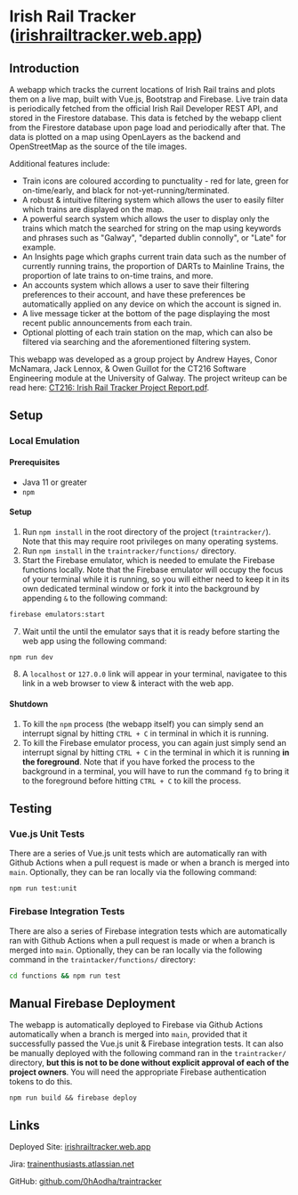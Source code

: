 # Irish Rail Tracker ([irishrailtracker.web.app](https://irishrailtracker.web.app/))
## Introduction
A  webapp which tracks the current locations of Irish Rail trains and plots them on a live map, built with Vue.js, Bootstrap and Firebase. 
Live train data is periodically fetched from the official Irish Rail Developer REST API, and stored in the Firestore database. This data is fetched by the webapp client from the Firestore database upon page load and periodically after that. The data is plotted on a map using OpenLayers as the backend and OpenStreetMap as the source of the tile images. 

Additional features include:
- Train icons are coloured according to punctuality - red for late, green for on-time/early, and black for not-yet-running/terminated.
- A robust & intuitive filtering system which allows the user to easily filter which trains are displayed on the map.
- A powerful search system which allows the user to display only the trains which match the searched for string on the map using keywords and phrases such as "Galway", "departed dublin connolly", or "Late" for example. 
- An Insights page which graphs current train data such as the number of currently running trains, the proportion of DARTs to Mainline Trains, the proportion of late trains to on-time trains, and more.
- An accounts system which allows a user to save their filtering preferences to their account, and have these preferences be automatically applied on any device on which the account is signed in.
- A live message ticker at the bottom of the page displaying the most recent public announcements from each train.
- Optional plotting of each train station on the map, which can also be filtered via searching and the aforementioned filtering system.

This webapp was developed as a group project by Andrew Hayes, Conor McNamara, Jack Lennox, & Owen Guillot for the CT216 Software Engineering module at the University of Galway. The project writeup can be read here: [CT216: Irish Rail Tracker Project Report.pdf](./CT216:%20Irish%20Rail%20Tracker%20Project%20Report.pdf).

## Setup
### Local Emulation
#### Prerequisites
- Java 11 or greater
- `npm`

#### Setup
1. Run `npm install` in the root directory of the project (`traintracker/`). Note that this may require root privileges on many operating systems. 
2. Run `npm install` in the `traintracker/functions/` directory. 
4. Start the Firebase emulator, which is needed to emulate the Firebase functions locally. Note that the Firebase emulator will occupy the focus of your terminal while it is running, so you will either need to keep it in its own dedicated terminal window or fork it into the background by appending `&` to the following command:
```bash
firebase emulators:start
```  
7. Wait until the until the emulator says that it is ready before starting the web app using the following command:
```bash
npm run dev
```
8. A `localhost` or `127.0.0` link will appear in your terminal, navigatee to this link in a web browser to view & interact with the web app.  

#### Shutdown
1. To kill the `npm` process (the webapp itself) you can simply send an interrupt signal by hitting `CTRL + C` in terminal in which it is running. 
2. To kill the Firebase emulator process, you can again just simply send an interrupt signal by hitting `CTRL + C` in the terminal in which it is running **in the foreground**. Note that if you have forked the process to the background in a terminal, you will have to run the command `fg` to bring it to the foreground before hitting `CTRL + C` to kill the process.

## Testing
### Vue.js Unit Tests
There are a series of Vue.js unit tests which are automatically ran with Github Actions when a pull request is made or when a branch is merged into `main`. Optionally, they can be ran locally via the following command:
```bash
npm run test:unit
```

### Firebase Integration Tests
There are also a series of Firebase integration tests which are automatically ran with Github Actions when a pull request is made or when a branch is merged into `main`. Optionally, they can be ran locally via the following command in the `traintacker/functions/` directory:
```bash
cd functions && npm run test
```

## Manual Firebase Deployment
The webapp is automatically deployed to Firebase via Github Actions automatically when a branch is merged into `main`, provided that it successfully passed the Vue.js unit & Firebase integration tests. It can also be manually deployed with the following command ran in the `traintracker/` directory, **but this is not to be done without explicit approval of each of the project owners**. You will need the appropriate Firebase authentication tokens to do this.
```shell
npm run build && firebase deploy
```

## Links
Deployed Site: [irishrailtracker.web.app](https://irishrailtracker.web.app/) 

Jira: [trainenthusiasts.atlassian.net](https://trainenthusiasts.atlassian.net/jira/software/projects/TE/boards/1)

GitHub: [github.com/0hAodha/traintracker](https://github.com/0hAodha/traintracker)
